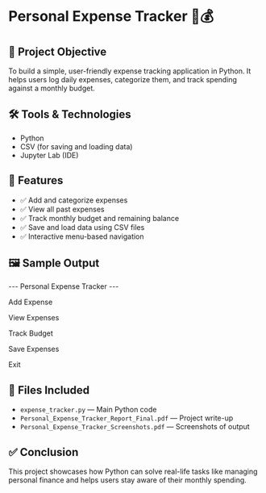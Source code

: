 # Personal Expense Tracker 🧾💰

## 📌 Project Objective
To build a simple, user-friendly expense tracking application in Python. It helps users log daily expenses, categorize them, and track spending against a monthly budget.

## 🛠 Tools & Technologies
- Python
- CSV (for saving and loading data)
- Jupyter Lab (IDE)

## 🚀 Features
- ✅ Add and categorize expenses
- ✅ View all past expenses
- ✅ Track monthly budget and remaining balance
- ✅ Save and load data using CSV files
- ✅ Interactive menu-based navigation

## 🖼 Sample Output
--- Personal Expense Tracker ---

Add Expense

View Expenses

Track Budget

Save Expenses

Exit



## 📄 Files Included
- `expense_tracker.py` — Main Python code
- `Personal_Expense_Tracker_Report_Final.pdf` — Project write-up
- `Personal_Expense_Tracker_Screenshots.pdf` — Screenshots of output

## ✅ Conclusion
This project showcases how Python can solve real-life tasks like managing personal finance and helps users stay aware of their monthly spending.

